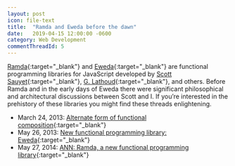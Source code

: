 ```yaml
---
layout: post
icon: file-text
title:  "Ramda and Eweda before the dawn"
date:   2019-04-15 12:00:00 -0600
category: Web Development
commentThreadId: 5
---
```


[Ramda](https://ramdajs.com/){:target="_blank"} and [Eweda](https://github.com/CrossEye/eweda){:target="_blank"} are functional programming libraries for JavaScript developed by [Scott Sauyet](https://twitter.com/scott_sauyet){:target="_blank"}, [G. Lathoud](http://glat.info/transfun/){:target="_blank"}, and others. Before Ramda and in the early days of Eweda there were significant philosophical and architectural discussions between Scott and I. If you’re interested in the prehistory of these libraries you might find these threads enlightening.

- March 24, 2013: [Alternate form of functional composition](https://groups.google.com/d/topic/jsmentors/0Cj7AEH5Oic/discussion){:target="_blank"}
- May 26, 2013: [New functional programming library: Eweda](https://groups.google.com/d/topic/jsmentors/wH6X8SDPnbw/discussion){:target="_blank"}
- May 27, 2014: [ANN: Ramda, a new functional programming library](https://groups.google.com/d/topic/comp.lang.javascript/kajDUzrsHkQ/discussion){:target="_blank"}
